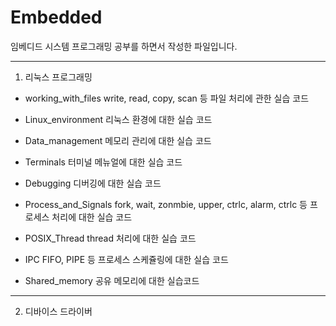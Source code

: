 # Embedded

임베디드 시스템 프로그래밍 공부를 하면서 작성한 파일입니다.
******************************************************************************************************************************************
1. 리눅스 프로그래밍
 - working_with_files
 write, read, copy, scan 등 파일 처리에 관한 실습 코드
 
 - Linux_environment
 리눅스 환경에 대한 실습 코드
 
 - Data_management
 메모리 관리에 대한 실습 코드
 
 - Terminals
 터미널 메뉴얼에 대한 실습 코드
 
 - Debugging
 디버깅에 대한 실습 코드
 
 - Process_and_Signals
 fork, wait, zonmbie, upper, ctrlc, alarm, ctrlc 등 프로세스 처리에 대한 실습 코드
 
 - POSIX_Thread
 thread 처리에 대한 실습 코드
 
 - IPC
 FIFO, PIPE 등 프로세스 스케쥴링에 대한 실습 코드
 
 - Shared_memory
 공유 메모리에 대한 실습코드
 ******************************************************************************************************************************************
2. 디바이스 드라이버


